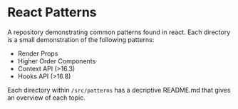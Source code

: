 # React Patterns

A repository demonstrating common patterns found in react.
Each directory is a small demonstration of the following patterns: 
* Render Props
* Higher Order Components
* Context API (>16.3)
* Hooks API (>16.8)

Each directory within `/src/patterns` has a decriptive README.md that gives an overview of each topic.
